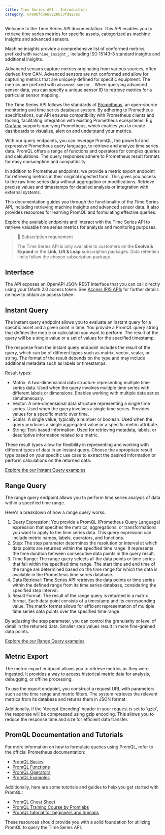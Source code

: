 ```yaml
---
title: Time Series API - Introduction
category: 6489bfd3660228033fde27ec
---
```

Welcome to the Time Series API documentation. This API enables you to retrieve time series metrics for specific assets, categorized as machine insights and advanced sensors.

Machine insights provide a comprehensive list of conformed metrics, prefixed with `machine_insight_`, including ISO 15143-3 standard insights and additional insights.

Advanced sensors capture metrics originating from various sources, often derived from CAN. Advanced sensors are not conformed and allow for capturing metrics that are uniquely defined for specific equipment. The metrics are prefixed with `advanced_sensor_`. When querying advanced sensor data, you can specify a unique sensor ID to retrieve metrics for a particular sensor mapping.

The Time Series API follows the standards of [Prometheus](https://prometheus.io/), an open-source monitoring and time series database system. By adhering to Prometheus specifications, our API ensures compatibility with Prometheus clients and tooling, facilitating integration with existing Prometheus ecosystems. E.g. [Grafana](https://prometheus.io/docs/visualization/grafana/) supports querying Prometheus, which enables you to create dashboards to visualize, alert on and understand your metrics.
 
With our query endpoints, you can leverage PromQL, the powerful and expressive Prometheus query language, to retrieve and analyze time series data. PromQL offers a range of functions and operators for complex queries and calculations. The query responses adhere to Prometheus result formats for easy consumption and compatibility.

In addition to Prometheus endpoints, we provide a metric export endpoint for retrieving metrics in their original ingested form. This gives you access to the raw time series data without aggregation or modifications. Retrieve precise values and timestamps for detailed analysis or integration with external systems.

This documentation guides you through the functionality of the Time Series API, including retrieving machine insights and advanced sensor data. It also provides resources for learning PromQL and formulating effective queries.

Explore the available endpoints and interact with the Time Series API to retrieve valuable time series metrics for analysis and monitoring purposes.


> 📘 Subscription requirement
>
> The Time Series API is only available to customers on the **Evolve & Expand** or the **Link, Lift & Leap** subscription packages. Data retention limits follow the chosen subscription package.



## Interface

The API exposes an OpenAPI JSON REST interface that you can call directly using your OAuth 2.0 access token. See [Access IRIS APIs](../reference/access-token) for further details on how to obtain an access token.

## Instant Query

The instant query endpoint allows you to evaluate an instant query for a specific asset and a given point in time. You provide a PromQL query string that defines the metric or calculation you want to perform. The result of the query will be a single value or a set of values for the specified timestamp.

The response from the instant query endpoint includes the result of the query, which can be of different types such as matrix, vector, scalar, or string. The format of the result depends on the type and may include additional metadata such as labels or timestamps.

Result types:

- Matrix: A two-dimensional data structure representing multiple time series data. Used when the query involves multiple time series with different labels or dimensions. Enables working with multiple data series simultaneously.
- Vector: A one-dimensional data structure representing a single time series. Used when the query involves a single time series. Provides values for a specific metric over time.
- Scalar: A single value, typically a number or boolean. Used when the query produces a single aggregated value or a specific metric attribute.
- String: Text-based information. Used for retrieving metadata, labels, or descriptive information related to a metric.

These result types allow for flexibility in representing and working with different types of data in an instant query. Choose the appropriate result type based on your specific use case to extract the desired information or perform calculations on the returned data.

[Explore the our Instant Query examples](../reference/usage#instant-query-examples)

## Range Query

The range query endpoint allows you to perform time series analysis of data within a specified time range.

Here's a breakdown of how a range query works:

1. Query Expression: You provide a PromQL (Prometheus Query Language) expression that specifies the metrics, aggregations, or transformations you want to apply to the time series data. This query expression can include metric names, labels, operators, and functions.
2. Step: The step parameter determines the resolution or interval at which data points are returned within the specified time range. It represents the time duration between consecutive data points in the query result.
3. Time Range: The range query selects all the data points or time series that fall within the specified time range. The start time and end time of the range are determined based on the time range for which the data is available in the Prometheus time series database.
4. Data Retrieval: Time Series API retrieves the data points or time series within the defined range from its time series database, considering the specified step interval.
5. Result Format: The result of the range query is returned in a matrix format. Each data point consists of a timestamp and its corresponding value. The matrix format allows for efficient representation of multiple time series data points over the specified time range.

By adjusting the step parameter, you can control the granularity or level of detail in the returned data. Smaller step values result in more fine-grained data points.

[Explore the our Range Query examples](../reference/usage#range-query-examples)

## Metric Export

The metric export endpoint allows you to retrieve metrics as they were ingested. It provides a way to access historical metric data for analysis, debugging, or offline processing.

To use the export endpoint, you construct a request URL with parameters such as the time range and metric filters. The system retrieves the relevant metrics from its database and returns them in JSON format.

Additionally, if the 'Accept-Encoding' header in your request is set to 'gzip', the response will be compressed using gzip encoding. This allows you to reduce the response time and size for efficient data transfer.

## PromQL Documentation and Tutorials

For more information on how to formulate queries using PromQL, refer to the official Prometheus documentation:

- [PromQL Basics](https://prometheus.io/docs/prometheus/latest/querying/basics/)
- [PromQL Functions](https://prometheus.io/docs/prometheus/latest/querying/functions/)
- [PromQL Operators](https://prometheus.io/docs/prometheus/latest/querying/operators/)
- [PromQL Examples](https://prometheus.io/docs/prometheus/latest/querying/examples/)

Additionally, here are some tutorials and guides to help you get started with PromQL:

- [PromQL Cheat Sheet](https://promlabs.com/promql-cheat-sheet/)
- [PromQL Training Course by Promlabs](https://training.promlabs.com/training/understanding-promql)
- [PromQL tutorial for beginners and humans](https://valyala.medium.com/promql-tutorial-for-beginners-9ab455142085)

These resources should provide you with a solid foundation for utilizing PromQL to query the Time Series API.

